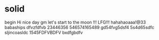 # solid
begin
Hi
nice day
gm
let's start
to the moon !!!
LFG!!!
hahahaoaaa!@33
babaships
dfvzfdfvb
23446356
546574165489
gd54fvg5dsf4
5s4d65sdfc
sljincoasldc
1545FDFVBDFV
bxdfgbdfv
